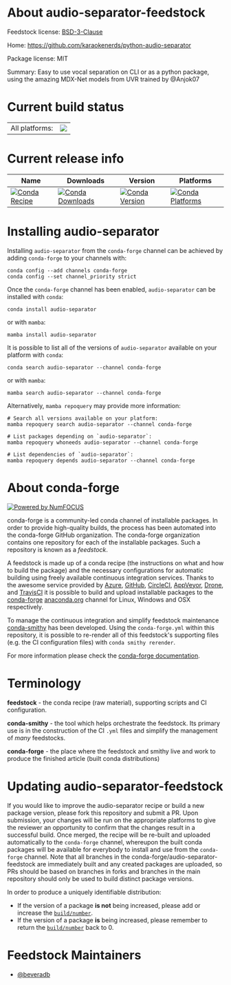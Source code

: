 About audio-separator-feedstock
===============================

Feedstock license: [BSD-3-Clause](https://github.com/conda-forge/audio-separator-feedstock/blob/main/LICENSE.txt)

Home: https://github.com/karaokenerds/python-audio-separator

Package license: MIT

Summary: Easy to use vocal separation on CLI or as a python package, using the amazing MDX-Net models from UVR trained by @Anjok07

Current build status
====================


<table><tr><td>All platforms:</td>
    <td>
      <a href="https://dev.azure.com/conda-forge/feedstock-builds/_build/latest?definitionId=21138&branchName=main">
        <img src="https://dev.azure.com/conda-forge/feedstock-builds/_apis/build/status/audio-separator-feedstock?branchName=main">
      </a>
    </td>
  </tr>
</table>

Current release info
====================

| Name | Downloads | Version | Platforms |
| --- | --- | --- | --- |
| [![Conda Recipe](https://img.shields.io/badge/recipe-audio--separator-green.svg)](https://anaconda.org/conda-forge/audio-separator) | [![Conda Downloads](https://img.shields.io/conda/dn/conda-forge/audio-separator.svg)](https://anaconda.org/conda-forge/audio-separator) | [![Conda Version](https://img.shields.io/conda/vn/conda-forge/audio-separator.svg)](https://anaconda.org/conda-forge/audio-separator) | [![Conda Platforms](https://img.shields.io/conda/pn/conda-forge/audio-separator.svg)](https://anaconda.org/conda-forge/audio-separator) |

Installing audio-separator
==========================

Installing `audio-separator` from the `conda-forge` channel can be achieved by adding `conda-forge` to your channels with:

```
conda config --add channels conda-forge
conda config --set channel_priority strict
```

Once the `conda-forge` channel has been enabled, `audio-separator` can be installed with `conda`:

```
conda install audio-separator
```

or with `mamba`:

```
mamba install audio-separator
```

It is possible to list all of the versions of `audio-separator` available on your platform with `conda`:

```
conda search audio-separator --channel conda-forge
```

or with `mamba`:

```
mamba search audio-separator --channel conda-forge
```

Alternatively, `mamba repoquery` may provide more information:

```
# Search all versions available on your platform:
mamba repoquery search audio-separator --channel conda-forge

# List packages depending on `audio-separator`:
mamba repoquery whoneeds audio-separator --channel conda-forge

# List dependencies of `audio-separator`:
mamba repoquery depends audio-separator --channel conda-forge
```


About conda-forge
=================

[![Powered by
NumFOCUS](https://img.shields.io/badge/powered%20by-NumFOCUS-orange.svg?style=flat&colorA=E1523D&colorB=007D8A)](https://numfocus.org)

conda-forge is a community-led conda channel of installable packages.
In order to provide high-quality builds, the process has been automated into the
conda-forge GitHub organization. The conda-forge organization contains one repository
for each of the installable packages. Such a repository is known as a *feedstock*.

A feedstock is made up of a conda recipe (the instructions on what and how to build
the package) and the necessary configurations for automatic building using freely
available continuous integration services. Thanks to the awesome service provided by
[Azure](https://azure.microsoft.com/en-us/services/devops/), [GitHub](https://github.com/),
[CircleCI](https://circleci.com/), [AppVeyor](https://www.appveyor.com/),
[Drone](https://cloud.drone.io/welcome), and [TravisCI](https://travis-ci.com/)
it is possible to build and upload installable packages to the
[conda-forge](https://anaconda.org/conda-forge) [anaconda.org](https://anaconda.org/)
channel for Linux, Windows and OSX respectively.

To manage the continuous integration and simplify feedstock maintenance
[conda-smithy](https://github.com/conda-forge/conda-smithy) has been developed.
Using the ``conda-forge.yml`` within this repository, it is possible to re-render all of
this feedstock's supporting files (e.g. the CI configuration files) with ``conda smithy rerender``.

For more information please check the [conda-forge documentation](https://conda-forge.org/docs/).

Terminology
===========

**feedstock** - the conda recipe (raw material), supporting scripts and CI configuration.

**conda-smithy** - the tool which helps orchestrate the feedstock.
                   Its primary use is in the construction of the CI ``.yml`` files
                   and simplify the management of *many* feedstocks.

**conda-forge** - the place where the feedstock and smithy live and work to
                  produce the finished article (built conda distributions)


Updating audio-separator-feedstock
==================================

If you would like to improve the audio-separator recipe or build a new
package version, please fork this repository and submit a PR. Upon submission,
your changes will be run on the appropriate platforms to give the reviewer an
opportunity to confirm that the changes result in a successful build. Once
merged, the recipe will be re-built and uploaded automatically to the
`conda-forge` channel, whereupon the built conda packages will be available for
everybody to install and use from the `conda-forge` channel.
Note that all branches in the conda-forge/audio-separator-feedstock are
immediately built and any created packages are uploaded, so PRs should be based
on branches in forks and branches in the main repository should only be used to
build distinct package versions.

In order to produce a uniquely identifiable distribution:
 * If the version of a package **is not** being increased, please add or increase
   the [``build/number``](https://docs.conda.io/projects/conda-build/en/latest/resources/define-metadata.html#build-number-and-string).
 * If the version of a package **is** being increased, please remember to return
   the [``build/number``](https://docs.conda.io/projects/conda-build/en/latest/resources/define-metadata.html#build-number-and-string)
   back to 0.

Feedstock Maintainers
=====================

* [@beveradb](https://github.com/beveradb/)

